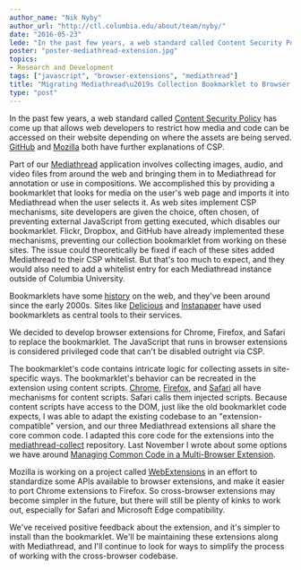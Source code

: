 ```yaml
---
author_name: "Nik Nyby"
author_url: "http://ctl.columbia.edu/about/team/nyby/"
date: "2016-05-23"
lede: "In the past few years, a web standard called Content Security Policy has come up that allows web developers to restrict how media and code can be accessed on their website depending on where the assets are being served. GitHub and Mozilla both have further explanations of CSP."
poster: "poster-mediathread-extension.jpg"
topics: 
- Research and Development
tags: ["javascript", "browser-extensions", "mediathread"]
title: "Migrating Mediathread\u2019s Collection Bookmarklet to Browser Extensions"
type: "post"
---
```


In the past few years, a web standard called
[Content Security Policy](https://en.wikipedia.org/wiki/Content_Security_Policy)
has come up that allows web developers to restrict how media and code
can be accessed on their website depending on where the assets are
being served.
[GitHub](https://github.com/blog/1477-content-security-policy) and
[Mozilla](https://bugzilla.mozilla.org/show_bug.cgi?id=866522) both
have further explanations of CSP.

Part of our [Mediathread](http://mediathread.info/) application
involves collecting images, audio, and video files from around the web
and bringing them in to Mediathread for annotation or use in
compositions. We accomplished this by providing a bookmarklet that
looks for media on the user's web page and imports it into Mediathread
when the user selects it. As web sites implement CSP mechanisms, site
developers are given the choice, often chosen, of preventing external
JavaScript from getting executed, which disables our
bookmarklet. Flickr, Dropbox, and GitHub have already implemented
these mechanisms, preventing our collection bookmarklet from working
on these sites. The issue could theoretically be fixed if each of
these sites added Mediathread to their CSP whitelist. But that's too
much to expect, and they would also need to add a whitelist entry for
each Mediathread instance outside of Columbia University.

Bookmarklets have some [history](https://en.wikipedia.org/wiki/Bookmarklet#History)
on the web, and they've been around since the early 2000s. Sites like
[Delicious](http://del.icio.us/) and
[Instapaper](https://www.instapaper.com/) have used bookmarklets
as central tools to their services.

We decided to develop browser extensions for Chrome, Firefox, and
Safari to replace the bookmarklet. The JavaScript that runs in browser
extensions is considered privileged code that can't be disabled
outright via CSP.

The bookmarklet's code contains intricate logic for collecting
assets in site-specific ways. The bookmarklet's behavior can be
recreated in the extension using content
scripts. [Chrome](https://developer.chrome.com/extensions/content_scripts),
[Firefox](https://developer.mozilla.org/en-US/Add-ons/SDK/Guides/Content_Scripts),
and
[Safari](https://developer.apple.com/library/safari/documentation/Tools/Conceptual/SafariExtensionGuide/InjectingScripts/InjectingScripts.html)
all have mechanisms for content scripts. Safari calls them injected
scripts. Because content scripts have access to the DOM, just like the
old bookmarklet code expects, I was able to adapt the existing
codebase to an "extension-compatible" version, and our three Mediathread
extensions all share the core common code. I adapted this core code
for the extensions into the
[mediathread-collect](https://github.com/ccnmtl/mediathread-collect)
repository. Last November I wrote about some options we have around
[Managing Common Code in a Multi-Browser Extension](http://www.columbia.edu/~njn2118/journal/2015/11/13.html).

Mozilla is working on a project called
[WebExtensions](https://developer.mozilla.org/en-US/Add-ons/WebExtensions)
in an effort to standardize some APIs available to browser extensions,
and make it easier to port Chrome extensions to Firefox. So
cross-browser extensions may become simpler in the future, but there
will still be plenty of kinks to work out, especially for Safari and
Microsoft Edge compatibility.

We've received positive feedback about the extension, and it's simpler
to install than the bookmarklet. We'll be maintaining these extensions
along with Mediathread, and I'll continue to look for ways to simplify
the process of working with the cross-browser codebase.
